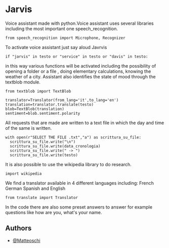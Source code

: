 # Jarvis
Voice assistant made with python.Voice assistant uses several libraries including the most important one speech_recognition.
```
from speech_recognition import Microphone, Recognizer
```
To activate voice assistant just say aloud Javrvis 
```
if "jarvis" in testo or "service" in testo or "davis" in testo:
```
in this way various functions will be activated including the possibility of opening a folder or a file , doing elementary calculations, knowing the weather of a city. Assistant also identifies the state of mood through the textblob module.
```
from textblob import TextBlob
```
```
translator=Translator(from_lang='it',to_lang='en')
translation=translator.translate(testo)
blob=TextBlob(translation)
sentiment=blob.sentiment.polarity
```
All requests that are made are written to a text file in which the day and time of the same is written.
```
with open(r"SELECT THE FILE .txt","a") as scrittura_su_file:
  scrittura_su_file.write("\n")
  scrittura_su_file.write(data_cronologia)
  scrittura_su_file.write(" -> ")
  scrittura_su_file.write(testo)
```




It is also possible to use the wikipedia library to do research.
```
import wikipedia
```
We find a translator available in 4 different languages including: French German Spanish and English
```
from translate import Translator
```
In the code there are also some preset answers to answer for example questions like how are you, what's your name.

## Authors

- [@Matteoschi](https://github.com/Matteoschi)
